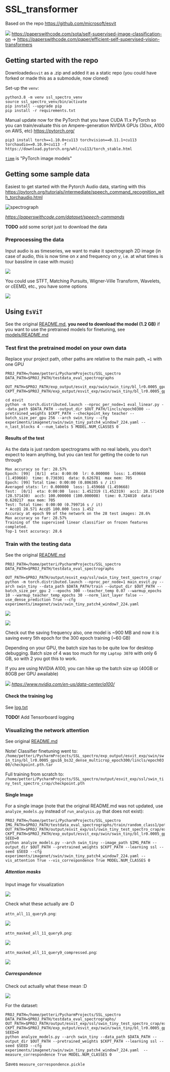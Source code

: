 # SSL_transformer

Based on the repo https://github.com/microsoft/esvit

![](imgs/esVit.png)
https://paperswithcode.com/sota/self-supervised-image-classification-on
-> https://paperswithcode.com/paper/efficient-self-supervised-vision-transformers

## Getting started with the repo

Downloaded`esvit` as a .zip and added it as a static repo 
(you could have forked or made this as a submodule, now cloned)

Set-up the `venv`:

```
python3.8 -m venv ssl_spectro_venv
source ssl_spectro_venv/bin/activate
pip install --upgrade pip
pip install -r requirements.txt 
```

Manual update now for the PyTorch that you have CUDA 11.x PyTorch 
so you can train/evaluate this on Ampere-generation NVIDIA GPUs (30xx, A100 on AWS, etc)
https://pytorch.org/

```
pip3 install torch==1.10.0+cu113 torchvision==0.11.1+cu113 torchaudio==0.10.0+cu113 -f https://download.pytorch.org/whl/cu113/torch_stable.html
```

[`timm`](https://github.com/rwightman/pytorch-image-models) is "PyTorch image models"

## Getting some sample data

Easiest to get started with the Pytorch Audio data, starting with this https://pytorch.org/tutorials/intermediate/speech_command_recognition_with_torchaudio.html

![spectrograph](imgs/voice_spectro.png)

_https://paperswithcode.com/dataset/speech-commands_

**TODO** add some script just to download the data 

### Preprocessing the data

Input audio is as timeseries, we want to make it spectrograph 2D image (in case of audio, this is now time on _x_ and frequency on _y_, i.e. at what times is tour bassline in case with music)

![](imgs/data_in_1D.png)

You could use STFT, Matching Pursuits, Wigner-Ville Transform, Wavelets,  or cEEMD, etc., you have some options

![](imgs/timefreq.jpg)

## Using `EsViT`

See the original [README.md](https://github.com/microsoft/esvit), **you need to download the model (1.2 GB)** if you want to use the pretrained models for finetuning, see [models/README.md](models/README.md)

### Test first the pretrained model on your own data

Replace your project path, other paths are relative to the main path, `=1` with one GPU

```
PROJ_PATH=/home/petteri/PycharmProjects/SSL_spectro
DATA_PATH=$PROJ_PATH/testdata_eval_spectrographs

OUT_PATH=$PROJ_PATH/exp_output/esvit_exp/swin/swin_tiny/bl_lr0.0005_gpu16_bs32_dense_multicrop_epoch300
CKPT_PATH=$PROJ_PATH/exp_output/esvit_exp/swin/swin_tiny/bl_lr0.0005_gpu16_bs32_dense_multicrop_epoch300/checkpoint.pth

cd esvit
python -m torch.distributed.launch --nproc_per_node=1 eval_linear.py --data_path $DATA_PATH --output_dir $OUT_PATH/lincls/epoch0300 --pretrained_weights $CKPT_PATH --checkpoint_key teacher --batch_size_per_gpu 256 --arch swin_tiny --cfg experiments/imagenet/swin/swin_tiny_patch4_window7_224.yaml --n_last_blocks 4 --num_labels 5 MODEL.NUM_CLASSES 0
```

#### Results of the test

As the data is just random spectrograms with no real labels, you don't expect to learn anything, but you can test for getting the code to run through

```
Max accuracy so far: 28.57%
Epoch: [99]  [0/1]  eta: 0:00:00  lr: 0.000000  loss: 1.459668 (1.459668)  time: 0.730301  data: 0.626781  max mem: 705
Epoch: [99] Total time: 0:00:00 (0.806385 s / it)
Averaged stats: lr: 0.000000  loss: 1.459668 (1.459668)
Test:  [0/1]  eta: 0:00:00  loss: 1.452319 (1.452319)  acc1: 28.571430 (28.571430)  acc5: 100.000008 (100.000008)  time: 0.724810  data: 0.620217  max mem: 705
Test: Total time: 0:00:00 (0.799716 s / it)
* Acc@1 28.571 Acc@5 100.000 loss 1.452
Accuracy at epoch 99 of the network on the 28 test images: 28.6%
Max accuracy so far: 28.57%
Training of the supervised linear classifier on frozen features completed.
Top-1 test accuracy: 28.6
```

### Train with the testing data

See the original [README.md](https://github.com/microsoft/esvit#one-node-training)

```
PROJ_PATH=/home/petteri/PycharmProjects/SSL_spectro
DATA_PATH=$PROJ_PATH/testdata_eval_spectrographs

OUT_PATH=$PROJ_PATH/output/esvit_exp/ssl/swin_tiny_test_spectro_crap/
python -m torch.distributed.launch --nproc_per_node=1 main_esvit.py --arch swin_tiny --data_path $DATA_PATH/train --output_dir $OUT_PATH --batch_size_per_gpu 2 --epochs 300 --teacher_temp 0.07 --warmup_epochs 10 --warmup_teacher_temp_epochs 30 --norm_last_layer false --use_dense_prediction True --cfg experiments/imagenet/swin/swin_tiny_patch4_window7_224.yaml 
```

![](imgs/garbage_Training.png)

![](imgs/garbage_Training2.png)

Check out the saving frequency also, one model is ~900 MB and now it is saving every 5th epoch for the 300 epoch training (~60 GB)

Depending on your GPU, the batch size has to be quite low for desktop debugging. Batch size of 4 was too much for my `Laptop 3070` with only 6 GB, so with 2 you got this to work. 

If you are using NVIDIA A100, you can hike up the batch size up (40GB or 80GB per GPU awailable)

![](imgs/A100_specs.png)
_https://www.nvidia.com/en-us/data-center/a100/_

#### Check the training log

See [log.txt](utput/esvit_exp/ssl/swin_tiny_test_spectro_crap/log.txt)

**TODO!** Add Tensorboard logging

### Visualizing the network attention

See original [README.md](https://github.com/microsoft/esvit#analysisvisualization-of-correspondence-and-attention-maps)

Note! Classifier finetuning went to:
`/home/petteri/PycharmProjects/SSL_spectro/exp_output/esvit_exp/swin/swin_tiny/bl_lr0.0005_gpu16_bs32_dense_multicrop_epoch300/lincls/epoch0300/checkpoint.pth.tar`

Full training from scratch to:
`/home/petteri/PycharmProjects/SSL_spectro/output/esvit_exp/ssl/swin_tiny_test_spectro_crap/checkpoint.pth`

#### Single Image

For a single image (note that the original README.md was not updated, use `analyze_models.py` instead of `run_analysis.py` that does not exist):

```
PROJ_PATH=/home/petteri/PycharmProjects/SSL_spectro
IMG_PATH=$PROJ_PATH/testdata_eval_spectrographs/train/random_class1/potato_0.png
OUT_PATH=$PROJ_PATH/output/esvit_exp/ssl/swin_tiny_test_spectro_crap/explanation/
CKPT_PATH=$PROJ_PATH/exp_output/esvit_exp/swin/swin_tiny/bl_lr0.0005_gpu16_bs32_dense_multicrop_epoch300/lincls/epoch0300/checkpoint.pth.tar
SEED=0
python analyze_models.py --arch swin_tiny --image_path $IMG_PATH --output_dir $OUT_PATH --pretrained_weights $CKPT_PATH --learning ssl --seed $SEED --cfg experiments/imagenet/swin/swin_tiny_patch4_window7_224.yaml --vis_attention True --vis_correspondence True MODEL.NUM_CLASSES 0 
```

##### Attention masks

Input image for visualization

![](imgs/img_for_attn_viz.png)

Check what these actually are :D

`attn_all_11_query9.png`:

![](imgs/attn_all_11_query9.png)

`attn_masked_all_11_query9.png`:

![](imgs/attn_masked_all_11_query9.png)

`attn_masked_all_11_query9_compressed.png`:

![](imgs/attn_masked_all_11_query9_compressed.png)

##### Correspondence

Check out actually what these mean :D

![](imgs/correspondence0.png)

For the dataset:

```
PROJ_PATH=/home/petteri/PycharmProjects/SSL_spectro
DATA_PATH=$PROJ_PATH/testdata_eval_spectrographs/
OUT_PATH=$PROJ_PATH/output/esvit_exp/ssl/swin_tiny_test_spectro_crap/explanation/
CKPT_PATH=$PROJ_PATH/exp_output/esvit_exp/swin/swin_tiny/bl_lr0.0005_gpu16_bs32_dense_multicrop_epoch300/lincls/epoch0300/checkpoint.pth.tar
SEED=0
python analyze_models.py --arch swin_tiny --data_path $DATA_PATH --output_dir $OUT_PATH --pretrained_weights $CKPT_PATH --learning ssl --seed $SEED --cfg experiments/imagenet/swin/swin_tiny_patch4_window7_224.yaml  --measure_correspondence True MODEL.NUM_CLASSES 0 
```

Saves `measure_correspondence.pickle`
